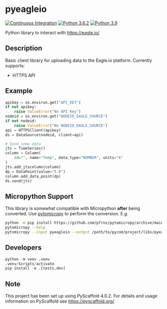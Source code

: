 # pyeagleio

[![Continuous Integration](https://github.com/pfrnz/pyeagleio/actions/workflows/ci.yml/badge.svg)](https://github.com/pfrnz/pyeagleio/actions/workflows/ci.yml) [![Python 3.6.2](https://img.shields.io/badge/python-3.6.2-blue.svg)](https://www.python.org/downloads/release/python-362/) [![Python 3.9](https://img.shields.io/badge/python-3.9-blue.svg)](https://www.python.org/downloads/release/python-390/)

Python library to interact with https://eagle.io/


## Description

Basic client library for uploading data to the Eagle.io platform. Currently supports:
* HTTPS API

## Example

```python
apikey = os.environ.get("API_KEY")
if not apikey:
    raise ValueError("No API Key")
nodeid = os.environ.get("NODEID_EAGLE_SOURCE")
if not nodeid:
    raise ValueError("No NODEID_EAGLE_SOURCE")
api = HTTPSClient(apikey)
ds = DataSource(nodeid, client=api)

# Send some data
jts = TimeSeries()
column = Column(
    id="", name="Temp", data_type="NUMBER", units="K"
)
jts.add_jtscolumn(column)
dp = DataPoint(value="5.0")
column.add_data_point(dp)
ds.send(jts)
```

## Micropython Support
This library is somewhat compatible with Micropython **after** being converted.
Use [pytomicropy](https://github.com/pfrnz/pytomicropy) to perform the conversion. E.g.
```bash
python -m pip install https://github.com/pfrnz/pytomicropy/archive/main.zip
pytomicropy --help
pytomicropy --input pyeagleio --output /path/to/pycom/project/libs/pyeagleio
```

## Developers

```python
python -m venv .venv
.venv/Scripts/activate
pip install -e .[tests,dev]
```

## Note

This project has been set up using PyScaffold 4.0.2. For details and usage
information on PyScaffold see https://pyscaffold.org/.
